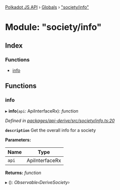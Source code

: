 [Polkadot JS API](../README.md) › [Globals](../globals.md) › ["society/info"](_society_info_.md)

# Module: "society/info"

## Index

### Functions

* [info](_society_info_.md#info)

## Functions

###  info

▸ **info**(`api`: ApiInterfaceRx): *function*

*Defined in [packages/api-derive/src/society/info.ts:20](https://github.com/polkadot-js/api/blob/4bd2f2fc32/packages/api-derive/src/society/info.ts#L20)*

**`description`** Get the overall info for a society

**Parameters:**

Name | Type |
------ | ------ |
`api` | ApiInterfaceRx |

**Returns:** *function*

▸ (): *Observable‹DeriveSociety›*
